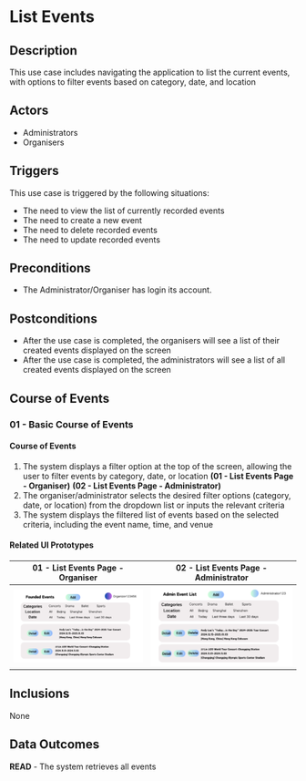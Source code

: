 # List Events

## Description

This use case includes navigating the application to list the current events, with options to filter events based on category, date, and location

## Actors

- Administrators
- Organisers

## Triggers

This use case is triggered by the following situations:

- The need to view the list of currently recorded events
- The need to create a new event
- The need to delete recorded events
- The need to update recorded events

## Preconditions

- The Administrator/Organiser has login its account.

## Postconditions

- After the use case is completed, the organisers will see a list of their created events displayed on the screen
- After the use case is completed, the administrators will see a list of all created events displayed on the screen

## Course of Events

### 01 - Basic Course of Events

#### Course of Events
1. The system displays a filter option at the top of the screen, allowing the user to filter events by category, date, or location **(01 - List Events Page - Organiser)** **(02 - List Events Page - Administrator)**
2. The organiser/administrator selects the desired filter options (category, date, or location) from the dropdown list or inputs the relevant criteria
3. The system displays the filtered list of events based on the selected criteria, including the event name, time, and venue 

#### Related UI Prototypes
| 01 - List Events Page - Organiser                             | 02 - List Events Page - Administrator                                      |
|---------------------------------------------------------------|----------------------------------------------------------------------------|
| ![List Events Page - Organiser](../ui/ListEvents(Organiser).png) | ![02 - List Events Page - Administrator](../ui/ListEvents(Administrator).png) |


## Inclusions
None

## Data Outcomes
**READ** - The system retrieves all events 
